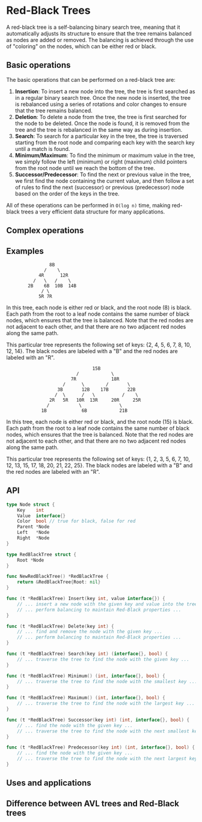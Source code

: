 # Red-Black Trees

A red-black tree is a self-balancing binary search tree, meaning that it automatically adjusts its structure to ensure that the tree remains balanced as nodes are added or removed. The balancing is achieved through the use of "coloring" on the nodes, which can be either red or black.

## Basic operations

The basic operations that can be performed on a red-black tree are:

1. **Insertion**: To insert a new node into the tree, the tree is first searched as in a regular binary search tree. Once the new node is inserted, the tree is rebalanced using a series of rotations and color changes to ensure that the tree remains balanced.
1. **Deletion**: To delete a node from the tree, the tree is first searched for the node to be deleted. Once the node is found, it is removed from the tree and the tree is rebalanced in the same way as during insertion.
1. **Search**: To search for a particular key in the tree, the tree is traversed starting from the root node and comparing each key with the search key until a match is found.
1. **Minimum/Maximum**: To find the minimum or maximum value in the tree, we simply follow the left (minimum) or right (maximum) child pointers from the root node until we reach the bottom of the tree.
1. **Successor/Predecessor**: To find the next or previous value in the tree, we first find the node containing the current value, and then follow a set of rules to find the next (successor) or previous (predecessor) node based on the order of the keys in the tree.

All of these operations can be performed in `O(log n)` time, making red-black trees a very efficient data structure for many applications.

## Complex operations

## Examples

```text
                8B
              /    \
            4R      12R
          /   \   /    \
        2B    6B  10B  14B
             / \ 
            5R 7R

```
In this tree, each node is either red or black, and the root node (8) is black. Each path from the root to a leaf node contains the same number of black nodes, which ensures that the tree is balanced. Note that the red nodes are not adjacent to each other, and that there are no two adjacent red nodes along the same path.

This particular tree represents the following set of keys: {2, 4, 5, 6, 7, 8, 10, 12, 14}. The black nodes are labeled with a "B" and the red nodes are labeled with an "R".

```text
                                15B
                          /            \
                        7R             18R
                     /      \        /       \
                   3B       12B    17B       22B
                  /  \      /   \          /    \
                2R   5R   10R  13R     20R     25R
               /           \              \
             1B             6B            21B

```
In this tree, each node is either red or black, and the root node (15) is black. Each path from the root to a leaf node contains the same number of black nodes, which ensures that the tree is balanced. Note that the red nodes are not adjacent to each other, and that there are no two adjacent red nodes along the same path.

This particular tree represents the following set of keys: {1, 2, 3, 5, 6, 7, 10, 12, 13, 15, 17, 18, 20, 21, 22, 25}. The black nodes are labeled with a "B" and the red nodes are labeled with an "R".


## API

```go
type Node struct {
    Key    int
    Value  interface{}
    Color  bool // true for black, false for red
    Parent *Node
    Left   *Node
    Right  *Node
}

type RedBlackTree struct {
    Root *Node
}

func NewRedBlackTree() *RedBlackTree {
    return &RedBlackTree{Root: nil}
}

func (t *RedBlackTree) Insert(key int, value interface{}) {
    // ... insert a new node with the given key and value into the tree ...
    // ... perform balancing to maintain Red-Black properties ...
}

func (t *RedBlackTree) Delete(key int) {
    // ... find and remove the node with the given key ...
    // ... perform balancing to maintain Red-Black properties ...
}

func (t *RedBlackTree) Search(key int) (interface{}, bool) {
    // ... traverse the tree to find the node with the given key ...
}

func (t *RedBlackTree) Minimum() (int, interface{}, bool) {
    // ... traverse the tree to find the node with the smallest key ...
}

func (t *RedBlackTree) Maximum() (int, interface{}, bool) {
    // ... traverse the tree to find the node with the largest key ...
}

func (t *RedBlackTree) Successor(key int) (int, interface{}, bool) {
    // ... find the node with the given key ...
    // ... traverse the tree to find the node with the next smallest key ...
}

func (t *RedBlackTree) Predecessor(key int) (int, interface{}, bool) {
    // ... find the node with the given key ...
    // ... traverse the tree to find the node with the next largest key ...
}

```

## Uses and applications

## Difference between AVL trees and Red-Black trees


